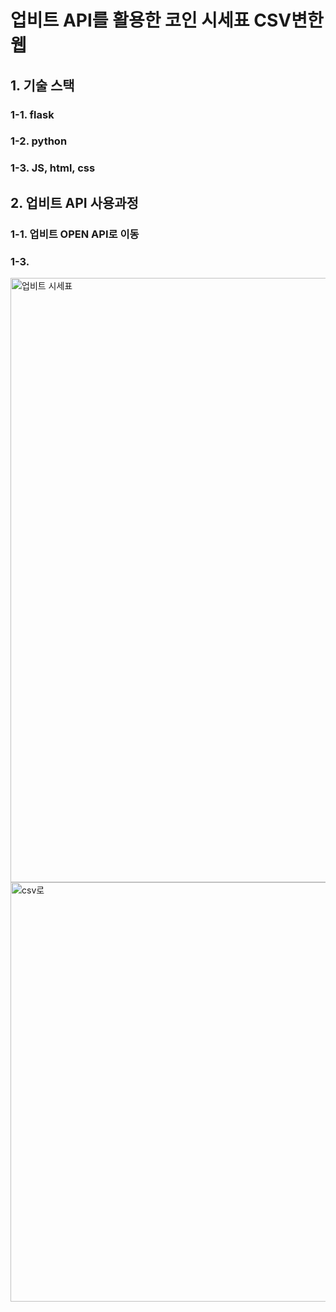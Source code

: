 # 업비트 API를 활용한 코인 시세표 CSV변한 웹


## 1. 기술 스택
### 1-1. flask
### 1-2. python
### 1-3. JS, html, css

## 2. 업비트 API 사용과정
### 1-1. 업비트 OPEN API로 이동
### 1-3.

<img width="967" alt="업비트 시세표" src="https://user-images.githubusercontent.com/53570439/117843414-c04e8f80-b2b9-11eb-84e7-89179df2aabe.png">


<img width="671" alt="csv로" src="https://user-images.githubusercontent.com/53570439/117843091-7cf42100-b2b9-11eb-877d-b04259deb995.png">
